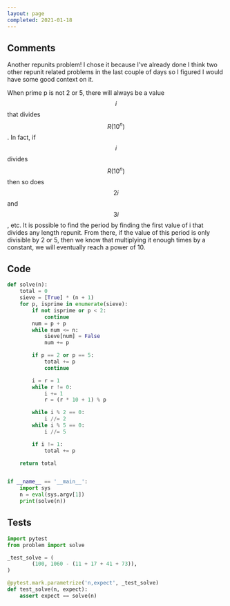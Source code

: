 ```yaml
---
layout: page
completed: 2021-01-18
---
```


## Comments

Another repunits problem!  I chose it because I've already done I think two
other repunit related problems in the last couple of days so I figured I would
have some good context on it.

When prime p is not 2 or 5, there will always be a value $$i$$ that divides
$$R(10^n)$$.  In fact, if $$i$$ divides $$R(10^n)$$ then so does $$2i$$ and
$$3i$$, etc.  It is possible to find the period by finding the first value of i
that divides any length repunit.  From there, if the value of this period is
only divisible by 2 or 5, then we know that multiplying it enough times by a
constant, we will eventually reach a power of 10.

## Code

```python
def solve(n):
    total = 0
    sieve = [True] * (n + 1)
    for p, isprime in enumerate(sieve):
        if not isprime or p < 2:
            continue
        num = p + p
        while num <= n:
            sieve[num] = False
            num += p

        if p == 2 or p == 5:
            total += p
            continue

        i = r = 1
        while r != 0:
            i += 1
            r = (r * 10 + 1) % p

        while i % 2 == 0:
            i //= 2
        while i % 5 == 0:
            i //= 5

        if i != 1:
            total += p

    return total


if __name__ == '__main__':
    import sys
    n = eval(sys.argv[1])
    print(solve(n))
```

## Tests

```python
import pytest
from problem import solve

_test_solve = (
        (100, 1060 - (11 + 17 + 41 + 73)),
)

@pytest.mark.parametrize('n,expect', _test_solve)
def test_solve(n, expect):
    assert expect == solve(n)
```
